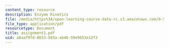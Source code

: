 ```yaml
---
content_type: resource
description: Enzyme Kinetics
file: /media/https%3A/open-learning-course-data-rc.s3.amazonaws.com/9-530-cellular-and-molecular-computation-spring-2000/a8aaf9fd8653593aab4659e9653e12f3_assignment1.pdf
file_type: application/pdf
resourcetype: Document
title: assignment1.pdf
uid: a8aaf9fd-8653-593a-ab46-59e9653e12f3
---
```


